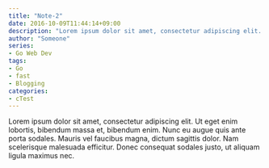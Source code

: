 ```yaml
---
title: "Note-2"
date: 2016-10-09T11:44:14+09:00
description: "Lorem ipsum dolor sit amet, consectetur adipiscing elit. Ut eget enim lobortis,"
author: "Someone"
series:
- Go Web Dev
tags:
- Go
- fast
- Blogging
categories:
- cTest
---
```


Lorem ipsum dolor sit amet, consectetur adipiscing elit. Ut eget enim lobortis, bibendum massa et, bibendum enim. Nunc eu augue quis ante porta sodales. Mauris vel faucibus magna, dictum sagittis dolor. Nam scelerisque malesuada efficitur. Donec consequat sodales justo, ut aliquam ligula maximus nec. 
